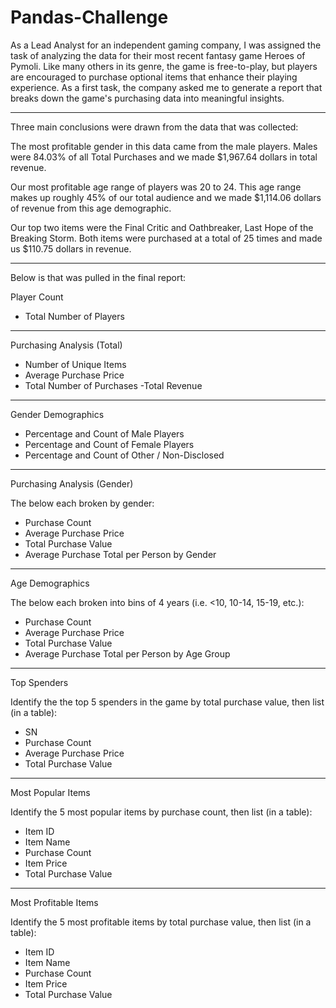 # Pandas-Challenge

As a Lead Analyst for an independent gaming company, I was assigned the task of analyzing the data for their most recent fantasy game Heroes of Pymoli.
Like many others in its genre, the game is free-to-play, but players are encouraged to purchase optional items that enhance their playing experience. As a first task, the company asked me to generate a report that breaks down the game's purchasing data into meaningful insights.

-----------------------

Three main conclusions were drawn from the data that was collected:

The most profitable gender in this data came from the male players. Males were 84.03% of all Total Purchases and we made $1,967.64 dollars in total revenue.     


Our most profitable age range of players was 20 to 24. This age range makes up roughly 45% of our total audience and we made $1,114.06 dollars of revenue from this age demographic. 


Our top two items were the Final Critic and Oathbreaker, Last Hope of the Breaking Storm. Both items were purchased at a total of 25 times and made us $110.75 dollars in revenue.

------------------------------------------------


Below is that was pulled in the final report:

Player Count

  - Total Number of Players

------------------------------
Purchasing Analysis (Total)

  - Number of Unique Items
  - Average Purchase Price
  - Total Number of Purchases
   -Total Revenue

------------------------------
Gender Demographics

  - Percentage and Count of Male Players
  - Percentage and Count of Female Players
  - Percentage and Count of Other / Non-Disclosed

------------------------------
Purchasing Analysis (Gender)

The below each broken by gender:

  - Purchase Count
  - Average Purchase Price
  - Total Purchase Value
  - Average Purchase Total per Person by Gender



------------------------------
Age Demographics

The below each broken into bins of 4 years (i.e. <10, 10-14, 15-19, etc.):

  - Purchase Count
  - Average Purchase Price
  - Total Purchase Value
  - Average Purchase Total per Person by Age Group



------------------------------
Top Spenders

Identify the the top 5 spenders in the game by total purchase value, then list (in a table):

  - SN
  - Purchase Count
  - Average Purchase Price
  - Total Purchase Value



------------------------------
Most Popular Items

Identify the 5 most popular items by purchase count, then list (in a table):

  - Item ID
  - Item Name
  - Purchase Count
  - Item Price
  - Total Purchase Value



------------------------------
Most Profitable Items

Identify the 5 most profitable items by total purchase value, then list (in a table):

  - Item ID
  - Item Name
  - Purchase Count
  - Item Price
  - Total Purchase Value



